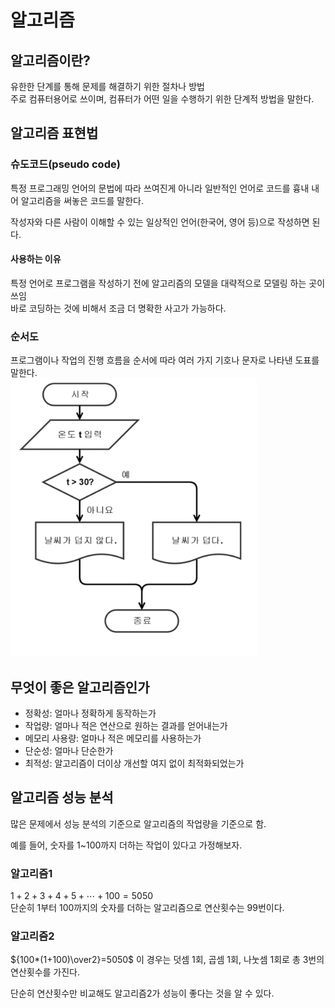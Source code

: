 # 알고리즘

## 알고리즘이란?
유한한 단계를 통해 문제를 해결하기 위한 절차나 방법  
주로 컴퓨터용어로 쓰이며, 컴퓨터가 어떤 일을 수행하기 위한 단계적 방법을 말한다.

## 알고리즘 표현법
### 슈도코드(pseudo code)
특정 프로그래밍 언어의 문법에 따라 쓰여진게 아니라 일반적인 언어로 코드를 흉내 내어 알고리즘을 써놓은 코드를 말한다.  

작성자와 다른 사람이 이해할 수 있는 일상적인 언어(한국어, 영어 등)으로 작성하면 된다.  

#### 사용하는 이유
특정 언어로 프로그램을 작성하기 전에 알고리즘의 모델을 대략적으로 모델링 하는 곳이 쓰임  
바로 코딩하는 것에 비해서 조금 더 명확한 사고가 가능하다.  

### 순서도
프로그램이나 작업의 진행 흐름을 순서에 따라 여러 가지 기호나 문자로 나타낸 도표를 말한다.  
![img.png](./이미지/순서도.png)

## 무엇이 좋은 알고리즘인가
* 정확성: 얼마나 정확하게 동작하는가
* 작업량: 얼마나 적은 연산으로 원하는 결과를 얻어내는가
* 메모리 사용량: 얼마나 적은 메모리를 사용하는가
* 단순성: 얼마나 단순한가
* 최적성: 알고리즘이 더이상 개선할 여지 없이 최적화되었는가

## 알고리즘 성능 분석
많은 문제에서 성능 분석의 기준으로 알고리즘의 작업량을 기준으로 함.

예를 들어, 숫자를 1~100까지 더하는 작업이 있다고 가정해보자.
### 알고리즘1
$1+2+3+4+5+\cdots+100=5050$  
단순히 1부터 100까지의 숫자를 더하는 알고리즘으로 연산횟수는 99번이다.

### 알고리즘2
${100*(1+100)\over2}=5050$
이 경우는 덧셈 1회, 곱셈 1회, 나눗셈 1회로 총 3번의 연산횟수를 가진다.  

단순히 연산횟수만 비교해도 알고리즘2가 성능이 좋다는 것을 알 수 있다.